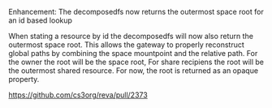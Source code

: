 Enhancement: The decomposedfs now returns the outermost space root for an id based lookup

When stating a resource by id the decomposedfs will now also return the outermost space root. This allows the gateway to properly reconstruct global paths by combining the space mountpoint and the relative path.
For the owner the root will be the space root, For share recipiens the root will be the outermost shared resource. For now, the root is returned as an opaque property.

https://github.com/cs3org/reva/pull/2373

